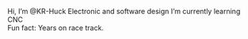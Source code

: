 Hi, I’m @KR-Huck
Electronic and software design
I’m currently learning CNC  
Fun fact: Years on race track.

<!---
KR-Huck/KR-Huck is a ✨ special ✨ repository because its `README.md` (this file) appears on your GitHub profile.
You can click the Preview link to take a look at your changes.
--->
